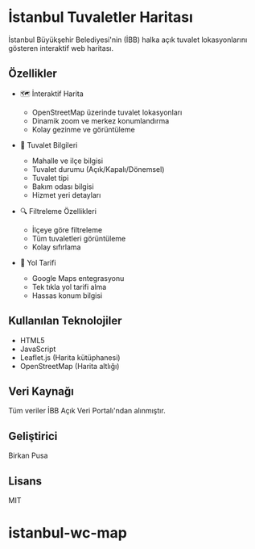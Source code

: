 # İstanbul Tuvaletler Haritası

İstanbul Büyükşehir Belediyesi'nin (İBB) halka açık tuvalet lokasyonlarını gösteren interaktif web haritası.

## Özellikler

- 🗺️ İnteraktif Harita
  - OpenStreetMap üzerinde tuvalet lokasyonları
  - Dinamik zoom ve merkez konumlandırma
  - Kolay gezinme ve görüntüleme

- 🚽 Tuvalet Bilgileri
  - Mahalle ve ilçe bilgisi
  - Tuvalet durumu (Açık/Kapalı/Dönemsel)
  - Tuvalet tipi
  - Bakım odası bilgisi
  - Hizmet yeri detayları

- 🔍 Filtreleme Özellikleri
  - İlçeye göre filtreleme
  - Tüm tuvaletleri görüntüleme
  - Kolay sıfırlama

- 📍 Yol Tarifi
  - Google Maps entegrasyonu
  - Tek tıkla yol tarifi alma
  - Hassas konum bilgisi

## Kullanılan Teknolojiler

- HTML5
- JavaScript
- Leaflet.js (Harita kütüphanesi)
- OpenStreetMap (Harita altlığı)

## Veri Kaynağı

Tüm veriler İBB Açık Veri Portalı'ndan alınmıştır.

## Geliştirici

Birkan Pusa

## Lisans

MIT
# istanbul-wc-map

